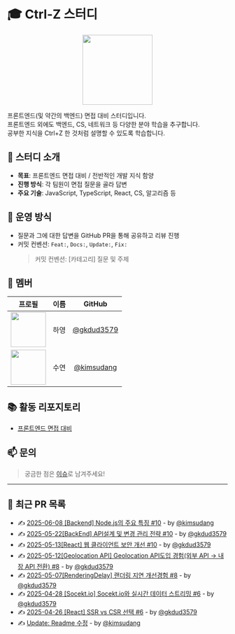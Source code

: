 # 🎓 Ctrl-Z 스터디

<p align="center">
  <img src="https://github.com/user-attachments/assets/adfd4261-d11b-4477-85fe-c98b9db82075" width="160" />
</p>

프론트엔드(및 약간의 백엔드) 면접 대비 스터디입니다. <br>
프론트엔드 외에도 백엔드, CS, 네트워크 등 다양한 분야 학습을 추구합니다. <br>
공부한 지식을 Ctrl+Z 한 것처럼 설명할 수 있도록 학습합니다.

## 📌 스터디 소개

- **목표**: 프론트엔드 면접 대비 / 전반적인 개발 지식 함양
- **진행 방식**: 각 팀원이 면접 질문을 골라 답변
- **주요 기술**: JavaScript, TypeScript, React, CS, 알고리즘 등

## 🚀 운영 방식

- 질문과 그에 대한 답변을 GitHub PR을 통해 공유하고 리뷰 진행
- 커밋 컨벤션: `Feat:`, `Docs:`, `Update:`, `Fix:`
  > 커밋 컨벤션: [카테고리] 질문 및 주제

## 👥 멤버

|                                   프로필                                   | 이름 |                   GitHub                   |
| :------------------------------------------------------------------------: | :--: | :----------------------------------------: |
| <img src="https://avatars.githubusercontent.com/gkdud3579" width="80px" /> | 하영 | [@gkdud3579](https://github.com/gkdud3579) |
| <img src="https://avatars.githubusercontent.com/kimsudang" width="80px" /> | 수연 | [@kimsudang](https://github.com/kimsudang) |

## 📚 활동 리포지토리

- [프론트엔드 면접 대비](https://github.com/Team-Ctrl-Z/Hello-Computer/tree/main/Front-end)

## 📫 문의

> 궁금한 점은 [이슈](https://github.com/Team-Ctrl-Z/Hello-Computer/issues)로 남겨주세요!

---
## 🔄 최근 PR 목록
- ✍️ [2025-06-08 [Backend] Node.js의 주요 특징 #10](https://github.com/Team-Ctrl-Z/Hello-Computer/pull/16) - by [@kimsudang](https://github.com/kimsudang)
- ✍️ [2025-05-22[BackEnd] API설계 및 변경 관리 전략 #10](https://github.com/Team-Ctrl-Z/Hello-Computer/pull/15) - by [@gkdud3579](https://github.com/gkdud3579)
- ✍️ [2025-05-13[React] 웹 클라이언트 보안 개선 #10](https://github.com/Team-Ctrl-Z/Hello-Computer/pull/14) - by [@gkdud3579](https://github.com/gkdud3579)
- ✍️ [2025-05-12[Geolocation API] Geolocation API도입 경험(외부 API → 내장 API 전환) #8](https://github.com/Team-Ctrl-Z/Hello-Computer/pull/13) - by [@gkdud3579](https://github.com/gkdud3579)
- ✍️ [2025-05-07[RenderingDelay] 랜더링 지연 개선경험 #8](https://github.com/Team-Ctrl-Z/Hello-Computer/pull/11) - by [@gkdud3579](https://github.com/gkdud3579)
- ✍️ [2025-04-28 [Socekt.io] Socekt.io와 실시간 데이터 스트리밍 #6](https://github.com/Team-Ctrl-Z/Hello-Computer/pull/9) - by [@gkdud3579](https://github.com/gkdud3579)
- ✍️ [2025-04-26 [React] SSR vs CSR 선택 #6](https://github.com/Team-Ctrl-Z/Hello-Computer/pull/7) - by [@gkdud3579](https://github.com/gkdud3579)
- ✍️ [Update: Readme 수정](https://github.com/Team-Ctrl-Z/Hello-Computer/pull/5) - by [@kimsudang](https://github.com/kimsudang)
